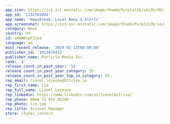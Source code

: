 ```yaml
---
app_icon: https://is1-ssl.mzstatic.com/image/thumb/Purple126/v4/3b/d0/17/3bd017de-5413-8ae0-b272-52424194f121/AppIconNewsBreak-0-0-1x_U007emarketing-0-7-0-85-220.png/1024x1024bb.png
app_id: '1132762804'
app_name: 'NewsBreak: Local News & Alerts'
app_screenshot: https://is1-ssl.mzstatic.com/image/thumb/Purple126/v4/ab/29/9d/ab299deb-ca00-ebc9-04c8-8f64663ec895/cbed8b40-2c23-48ce-981f-978ecf2c647e_6.5_-_1.png/1242x2688bb.png
category: News
country: US
id: sRWW0cpPZiba
language: en
most_recent_release: '2024-02-13T00:00:00'
publisher_id: '1013476412'
publisher_name: Particle Media Inc.
rank: '4'
release_count_in_past_year: '52'
release_count_in_past_year_category: 55
release_count_in_past_year_top_in_category: 55
rep_email: lionel.lejeune@bitrise.io
rep_first_name: Lio
rep_full_name: Lionel Lejeune
rep_linkedin: https://www.linkedin.com/in/lionelbitrise/
rep_phone: 0044 73 918 00286
rep_photo: lio.jpg
rep_title: Account Manager
store: itunes_connect
---
```

